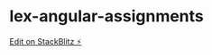# lex-angular-assignments

[Edit on StackBlitz ⚡️](https://stackblitz.com/edit/lex-angular-assignments)